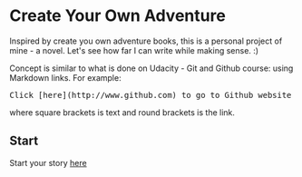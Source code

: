 # Create Your Own Adventure

Inspired by create you own adventure books, this is a personal project of mine - a novel. Let's see how far I can write while making sense. :)

Concept is similar to what is done on Udacity - Git and Github course: using Markdown links. For example:

<pre>Click [here](http://www.github.com) to go to Github website</pre>

where square brackets is text and round brackets is the link.

<h2>Start</h2>

Start your story [here](start.md)
